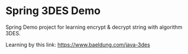# Spring 3DES Demo

Spring Demo project for learning encrypt & decrypt string with algorithm 3DES.

Learning by this link:
https://www.baeldung.com/java-3des